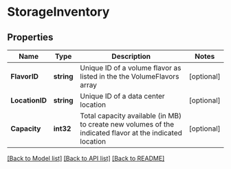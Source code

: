 # StorageInventory

## Properties

Name | Type | Description | Notes
------------ | ------------- | ------------- | -------------
**FlavorID** | **string** | Unique ID of a volume flavor as listed in the the VolumeFlavors array | [optional] 
**LocationID** | **string** | Unique ID of a data center location | [optional] 
**Capacity** | **int32** | Total capacity available (in MB) to create new volumes of the indicated flavor at the indicated location | [optional] 

[[Back to Model list]](../README.md#documentation-for-models) [[Back to API list]](../README.md#documentation-for-api-endpoints) [[Back to README]](../README.md)


